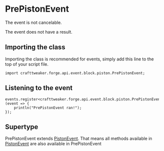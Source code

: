 # PrePistonEvent

The event is not cancelable.

The event does not have a result.

## Importing the class

Importing the class is recommended for events, simply add this line to the top of your script file.
```zenscript
import crafttweaker.forge.api.event.block.piston.PrePistonEvent;
```


## Listening to the event

```zenscript
events.register<crafttweaker.forge.api.event.block.piston.PrePistonEvent>(event => {
    println("PrePistonEvent ran!");
});
```


## Supertype

PrePistonEvent extends [PistonEvent](/forge/api/event/block/piston/PistonEvent). That means all methods available in [PistonEvent](/forge/api/event/block/piston/PistonEvent) are also available in PrePistonEvent

